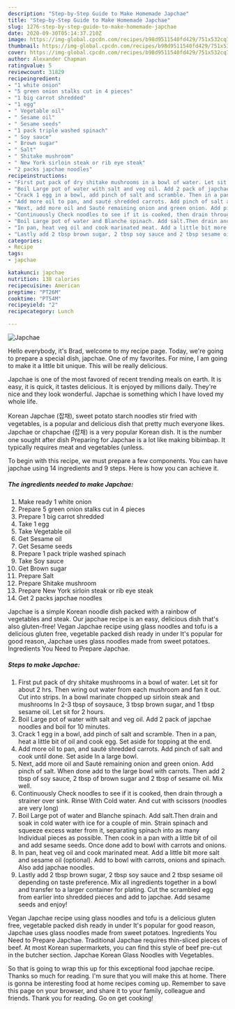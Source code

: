 ```yaml
---
description: "Step-by-Step Guide to Make Homemade Japchae"
title: "Step-by-Step Guide to Make Homemade Japchae"
slug: 1276-step-by-step-guide-to-make-homemade-japchae
date: 2020-09-30T05:14:37.210Z
image: https://img-global.cpcdn.com/recipes/b98d9511540fd429/751x532cq70/japchae-recipe-main-photo.jpg
thumbnail: https://img-global.cpcdn.com/recipes/b98d9511540fd429/751x532cq70/japchae-recipe-main-photo.jpg
cover: https://img-global.cpcdn.com/recipes/b98d9511540fd429/751x532cq70/japchae-recipe-main-photo.jpg
author: Alexander Chapman
ratingvalue: 5
reviewcount: 31829
recipeingredient:
- "1 white onion"
- "5 green onion stalks cut in 4 pieces"
- "1 big carrot shredded"
- "1 egg"
- " Vegetable oil"
- " Sesame oil"
- " Sesame seeds"
- "1 pack triple washed spinach"
- " Soy sauce"
- " Brown sugar"
- " Salt"
- " Shitake mushroom"
- " New York sirloin steak or rib eye steak"
- "2 packs japchae noodles"
recipeinstructions:
- "First put pack of dry shitake mushrooms in a bowl of water. Let sit for about 2 hrs. Then wring out water from each mushroom and fan it out. Cut into strips. In a bowl marinate chopped up sirloin steak and mushrooms In 2-3 tbsp of soysauce, 3 tbsp brown sugar, and 1 tbsp sesame oil. Let sit for 2 hours."
- "Boil Large pot of water with salt and veg oil. Add 2 pack of japchae noodles and boil for 10 minutes."
- "Crack 1 egg in a bowl, add pinch of salt and scramble. Then in a pan, heat a little bit of oil and cook egg. Set aside for topping at the end."
- "Add more oil to pan, and sauté shredded carrots. Add pinch of salt and cook until done. Set aside In a large bowl."
- "Next, add more oil and Sauté remaining onion and green onion. Add pinch of salt. When done add to the large bowl with carrots. Then add 2 tbsp of soy sauce, 2 tbsp of brown sugar and 2 tbsp of sesame oil. Mix well."
- "Continuously Check noodles to see if it is cooked, then drain through a strainer over sink. Rinse With Cold water. And cut with scissors (noodles are very long)"
- "Boil Large pot of water and Blanche spinach. Add salt.Then drain and soak in cold water with ice for a couple of min. Strain spinach and squeeze excess water from it, separating spinach into as many Individual pieces as possible. Then cook in a pan with a little bit of oil and add sesame seeds. Once done add to bowl with carrots and onions."
- "In pan, heat veg oil and cook marinated meat. Add a little bit more salt and sesame oil (optional). Add to bowl with carrots, onions and spinach. Also add japchae noodles."
- "Lastly add 2 tbsp brown sugar, 2 tbsp soy sauce and 2 tbsp sesame oil depending on taste preference. Mix all ingredients together in a bowl and transfer to a larger container for plating. Cut the scrambled egg from earlier into shredded pieces and add to japchae. Add sesame seeds and enjoy!"
categories:
- Recipe
tags:
- japchae

katakunci: japchae 
nutrition: 138 calories
recipecuisine: American
preptime: "PT26M"
cooktime: "PT54M"
recipeyield: "2"
recipecategory: Lunch

---
```



![Japchae](https://img-global.cpcdn.com/recipes/b98d9511540fd429/751x532cq70/japchae-recipe-main-photo.jpg)

Hello everybody, it's Brad, welcome to my recipe page. Today, we're going to prepare a special dish, japchae. One of my favorites. For mine, I am going to make it a little bit unique. This will be really delicious.

Japchae is one of the most favored of recent trending meals on earth. It is easy, it is quick, it tastes delicious. It is enjoyed by millions daily. They're nice and they look wonderful. Japchae is something which I have loved my whole life.

Korean Japchae (잡채), sweet potato starch noodles stir fried with vegetables, is a popular and delicious dish that pretty much everyone likes. Japchae or chapchae (잡채) is a very popular Korean dish. It is the number one sought after dish Preparing for Japchae is a lot like making bibimbap. It typically requires meat and vegetables (unless.


To begin with this recipe, we must prepare a few components. You can have japchae using 14 ingredients and 9 steps. Here is how you can achieve it.

<!--inarticleads1-->

##### The ingredients needed to make Japchae:

1. Make ready 1 white onion
1. Prepare 5 green onion stalks cut in 4 pieces
1. Prepare 1 big carrot shredded
1. Take 1 egg
1. Take  Vegetable oil
1. Get  Sesame oil
1. Get  Sesame seeds
1. Prepare 1 pack triple washed spinach
1. Take  Soy sauce
1. Get  Brown sugar
1. Prepare  Salt
1. Prepare  Shitake mushroom
1. Prepare  New York sirloin steak or rib eye steak
1. Get 2 packs japchae noodles


Japchae is a simple Korean noodle dish packed with a rainbow of vegetables and steak. Our japchae recipe is an easy, delicious dish that&#39;s also gluten-free! Vegan Japchae recipe using glass noodles and tofu is a delicious gluten free, vegetable packed dish ready in under It&#39;s popular for good reason, Japchae uses glass noodles made from sweet potatoes. Ingredients You Need to Prepare Japchae. 

<!--inarticleads2-->

##### Steps to make Japchae:

1. First put pack of dry shitake mushrooms in a bowl of water. Let sit for about 2 hrs. Then wring out water from each mushroom and fan it out. Cut into strips. In a bowl marinate chopped up sirloin steak and mushrooms In 2-3 tbsp of soysauce, 3 tbsp brown sugar, and 1 tbsp sesame oil. Let sit for 2 hours.
1. Boil Large pot of water with salt and veg oil. Add 2 pack of japchae noodles and boil for 10 minutes.
1. Crack 1 egg in a bowl, add pinch of salt and scramble. Then in a pan, heat a little bit of oil and cook egg. Set aside for topping at the end.
1. Add more oil to pan, and sauté shredded carrots. Add pinch of salt and cook until done. Set aside In a large bowl.
1. Next, add more oil and Sauté remaining onion and green onion. Add pinch of salt. When done add to the large bowl with carrots. Then add 2 tbsp of soy sauce, 2 tbsp of brown sugar and 2 tbsp of sesame oil. Mix well.
1. Continuously Check noodles to see if it is cooked, then drain through a strainer over sink. Rinse With Cold water. And cut with scissors (noodles are very long)
1. Boil Large pot of water and Blanche spinach. Add salt.Then drain and soak in cold water with ice for a couple of min. Strain spinach and squeeze excess water from it, separating spinach into as many Individual pieces as possible. Then cook in a pan with a little bit of oil and add sesame seeds. Once done add to bowl with carrots and onions.
1. In pan, heat veg oil and cook marinated meat. Add a little bit more salt and sesame oil (optional). Add to bowl with carrots, onions and spinach. Also add japchae noodles.
1. Lastly add 2 tbsp brown sugar, 2 tbsp soy sauce and 2 tbsp sesame oil depending on taste preference. Mix all ingredients together in a bowl and transfer to a larger container for plating. Cut the scrambled egg from earlier into shredded pieces and add to japchae. Add sesame seeds and enjoy!


Vegan Japchae recipe using glass noodles and tofu is a delicious gluten free, vegetable packed dish ready in under It&#39;s popular for good reason, Japchae uses glass noodles made from sweet potatoes. Ingredients You Need to Prepare Japchae. Traditional Japchae requires thin-sliced pieces of beef. At most Korean supermarkets, you can find this style of beef pre-cut in the butcher section. Japchae Korean Glass Noodles with Vegetables. 

So that is going to wrap this up for this exceptional food japchae recipe. Thanks so much for reading. I'm sure that you will make this at home. There is gonna be interesting food at home recipes coming up. Remember to save this page on your browser, and share it to your family, colleague and friends. Thank you for reading. Go on get cooking!

